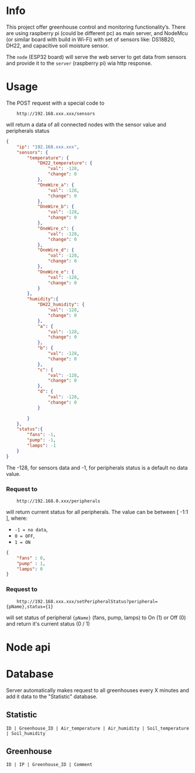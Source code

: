 Info
=====
This project offer greenhouse control and monitoring functionality’s.
There are using raspberry pi (could be different pc) as main server,
and NodeMcu (or similar board with build in Wi-Fi) with set of sensors like: DS18B20, DH22, and capacitive soil moisture
sensor.

The `node` (ESP32 board) will serve the web server to get data from sensors and provide it to the `server` (raspberry
pi) wia http response.

Usage
=====
The POST request with a special code to

```http
    http://192.168.xxx.xxx/sensors
```

will return a data of all connected nodes with the sensor value and peripherals status

```json
{
    "ip": "192.168.xxx.xxx",
    "sensors": {
        "temperature": {
            "DH22_temperature": {
                "val": -128,
                "change": 0
            },
            "OneWire_a": {
                "val": -128,
                "change": 0
            },
            "OneWire_b": {
                "val": -128,
                "change": 0
            },
            "OneWire_c": {
                "val": -128,
                "change": 0
            },
            "OneWire_d": {
                "val": -128,
                "change": 0
            },
            "OneWire_e": {
                "val": -128,
                "change": 0
            }
        },
        "humidity":{
            "DH22_humidity": {
                "val": -128,
                "change": 0
            },
            "a": {
                "val": -128,
                "change": 0
            },
            "b": {
                "val": -128,
                "change": 0
            },
            "c": {
                "val": -128,
                "change": 0
            },
            "d": {
                "val": -128,
                "change": 0
            }

        } 
    },
    "status":{
        "fans": -1,
        "pump": -1,
        "lamps": -1
    }
}
```

The -128, for sensors data and -1, for peripherals status is a default no data value.

### Request to

```http
    http://192.168.0.xxx/peripherals
```

will return current status for all peripherals. The value can be between [ -1:1 ], where:

* `-1 = no data`,
* `0 = OFF`,
* `1 = ON`

```json
{
    "fans" : 0,
    "pump" : 1,
    "lamps": 0
}
```

### Request to

```http
    http://192.168.xxx.xxx/setPeripheralStatus?peripheral={pName},status={1}
```

will set status of peripheral `{pName}` (fans, pump, lamps) to On (1) or Off (0)
and return it's current status (0 / 1)


Node api
========


Database
========
Server automatically makes request to all greenhouses every X minutes and add it data to the "Statistic" database.

Statistic
---------

```
ID | Greenhouse_ID | Air_temperature | Air_humidity | Soil_temperature | Soil_humidity
```

Greenhouse
----------

```
ID | IP | Greenhouse_ID | Comment
```